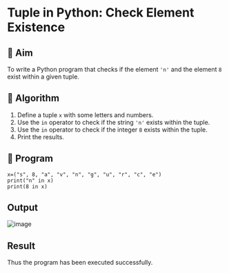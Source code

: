 # Tuple in Python: Check Element Existence

## 🎯 Aim
To write a Python program that checks if the element `'n'` and the element `8` exist within a given tuple.

## 🧠 Algorithm
1. Define a tuple `x` with some letters and numbers.
2. Use the `in` operator to check if the string `'n'` exists within the tuple.
3. Use the `in` operator to check if the integer `8` exists within the tuple.
4. Print the results.

## 🧾 Program
```
x=("s", 8, "a", "v", "n", "g", "u", "r", "c", "e")
print("n" in x)
print(8 in x)
```

## Output

![image](https://github.com/user-attachments/assets/60cb002f-a794-449c-b091-93877ca0333f)


## Result
Thus the program has been executed successfully.
